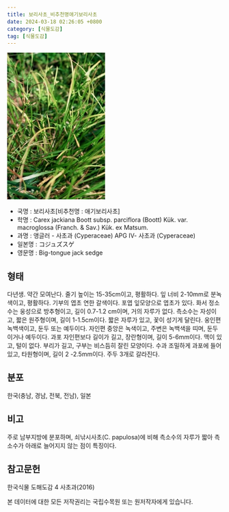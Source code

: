```yaml
---
title: 보리사초_비추천명애기보리사초
date: 2024-03-18 02:26:05 +0800
category: [식물도감]
tag: [식물도감]
---
```




![보리사초[비추천명 : 애기보리사초]](/assets/img/fileUpload/plants/basic/Cyperaceae/Carex/5002/1_th2.JPG)
- 국명 : 보리사초[비추천명 : 애기보리사초]
- 학명 : Carex jackiana Boott subsp. parciflora (Boott) Kük. var. macroglossa (Franch. & Sav.) Kük. ex Matsum.
- 과명 : 앵글러 - 사초과 (Cyperaceae) APG Ⅳ- 사초과 (Cyperaceae)
- 일본명 : コジュズスゲ
- 영문명 : Big-tongue jack sedge


## 형태
다년생. 약간 모여난다. 줄기 높이는 15-35cm이고, 평활하다. 잎 너비 2-10mm로 분녹색이고, 평활하다. 기부의 엽초 연한 갈색이다. 포엽 잎모양으로 엽초가 있다. 화서 정소수는 웅성으로 방추형이고, 길이 0.7-1.2 cm이며, 거의 자루가 없다. 측소수는 자성이고, 짧은 원주형이며, 길이 1-1.5cm이다. 짧은 자루가 있고, 꽃이 성기게 달린다. 웅인편 녹백색이고, 둔두 또는 예두이다. 자인편 중앙은 녹색이고, 주변은 녹백색을 띠며, 둔두이거나 예두이다. 과포 자인편보다 길이가 길고, 장란형이며, 길이 5-6mm이다. 맥이 있고, 털이 없다. 부리가 길고, 구부는 비스듬히 잘린 모양이다. 수과 조밀하게 과포에 들어있고, 타원형이며, 길이 2 -2.5mm이다. 주두 3개로 갈라진다.
## 분포
한국(충남, 경남, 전북, 전남), 일본
## 비고
주로 남부지방에 분포하며, 쇠낚시사초(C. papulosa)에 비해 측소수의 자루가 짧아 측소수가 아래로 늘어지지 않는 점이 특징이다.
## 참고문헌
한국식물 도해도감 4 사초과(2016)






본 데이터에 대한 모든 저작권리는 국립수목원 또는 원저작자에게 있습니다.
